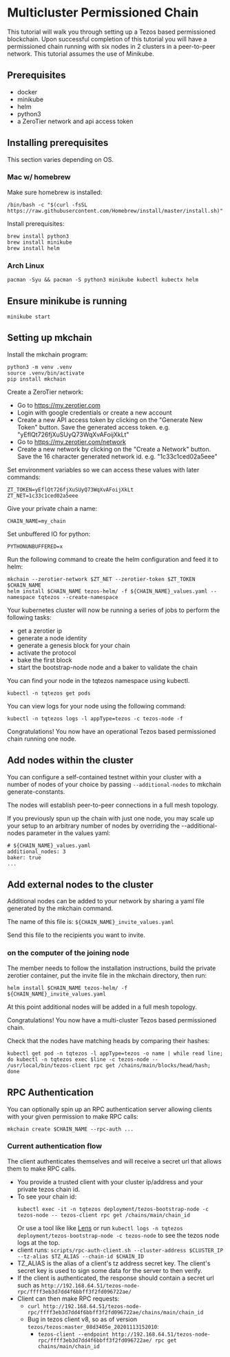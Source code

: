 # Multicluster Permissioned Chain

This tutorial will walk you through setting up a Tezos based
permissioned blockchain. Upon successful completion of this tutorial
you will have a permissioned chain running with six nodes in 2 clusters in a
peer-to-peer network. This tutorial assumes the use of Minikube.


## Prerequisites

* docker
* minikube
* helm
* python3
* a ZeroTier network and api access token

## Installing prerequisites

This section varies depending on OS.

### Mac w/ homebrew

Make sure homebrew is installed:

``` shell
/bin/bash -c "$(curl -fsSL https://raw.githubusercontent.com/Homebrew/install/master/install.sh)"
```

Install prerequisites:

``` shell
brew install python3
brew install minikube
brew install helm
```

### Arch Linux

```shell
pacman -Syu && pacman -S python3 minikube kubectl kubectx helm
```

## Ensure minikube is running

``` shell
minikube start
```

## Setting up mkchain

Install the mkchain program:

``` shell
python3 -m venv .venv
source .venv/bin/activate
pip install mkchain
```

Create a ZeroTier network:

* Go to https://my.zerotier.com
* Login with google credentials or create a new account
* Create a new API access token by clicking on the "Generate New
Token" button. Save the generated access token. e.g. "yEflQt726fjXuSUyQ73WqXvAFoijXkLt"
* Go to https://my.zerotier.com/network
* Create a new network by clicking on the "Create a Network"
button. Save the 16 character generated network
id. e.g. "1c33c1ced02a5eee"

Set environment variables so we can access these values with later commands:
``` shell
ZT_TOKEN=yEflQt726fjXuSUyQ73WqXvAFoijXkLt
ZT_NET=1c33c1ced02a5eee
```

Give your private chain a name:

``` shell
CHAIN_NAME=my_chain
```

Set unbuffered IO for python:

``` shell
PYTHONUNBUFFERED=x
```

Run the following command to create the helm configuration and feed it to helm:

``` shell
mkchain --zerotier-network $ZT_NET --zerotier-token $ZT_TOKEN $CHAIN_NAME
helm install $CHAIN_NAME tezos-helm/ -f ${CHAIN_NAME}_values.yaml --namespace tqtezos --create-namespace
```

Your kubernetes cluster will now be running a series of jobs to
perform the following tasks:

* get a zerotier ip
* generate a node identity
* generate a genesis block for your chain
* activate the protocol
* bake the first block
* start the bootstrap-node node and a baker to validate the chain

You can find your node in the tqtezos namespace using kubectl.

``` shell
kubectl -n tqtezos get pods
```

You can view logs for your node using the following command:
``` shell
kubectl -n tqtezos logs -l appType=tezos -c tezos-node -f
```

Congratulations! You now have an operational Tezos based permissioned
chain running one node.

## Add nodes within the cluster

You can configure a self-contained testnet within your cluster with
a number of nodes of your choice by passing `--additional-nodes` to
mkchain generate-constants.

The nodes will establish peer-to-peer connections in a full mesh topology.

If you previously spun up the chain with just one node, you may scale
up your setup to an arbitrary number of nodes by overriding the
--additional-nodes parameter in the values yaml:

```
# ${CHAIN_NAME}_values.yaml
additional_nodes: 3
baker: true
...
```

## Add external nodes to the cluster

Additional nodes can be added to your network by sharing a yaml file
generated by the mkchain command.

The name of this file is: `${CHAIN_NAME}_invite_values.yaml`

Send this file to the recipients you want to invite.

### on the computer of the joining node

The member needs to follow the installation instructions, build the private zerotier container, put the invite file in the mkchain directory, then run:

``` shell
helm install $CHAIN_NAME tezos-helm/ -f ${CHAIN_NAME}_invite_values.yaml
```

At this point additional nodes will be added in a full mesh
topology.

Congratulations! You now have a multi-cluster Tezos based permissioned
chain.

Check that the nodes have matching heads by comparing their hashes:

``` shell
kubectl get pod -n tqtezos -l appType=tezos -o name | while read line; do kubectl -n tqtezos exec $line -c tezos-node -- /usr/local/bin/tezos-client rpc get /chains/main/blocks/head/hash; done
```

## RPC Authentication
You can optionally spin up an RPC authentication server allowing clients with your given permission to make RPC calls:

```shell
mkchain create $CHAIN_NAME --rpc-auth ...
```

### Current authentication flow
The client authenticates themselves and will receive a secret url that allows them to make RPC calls.
- You provide a trusted client with your cluster ip/address and your private tezos chain id.
- To see your chain id:
  ```shell
  kubectl exec -it -n tqtezos deployment/tezos-bootstrap-node -c tezos-node -- tezos-client rpc get /chains/main/chain_id
  ```
  Or use a tool like like [Lens](https://k8slens.dev/) or run `kubectl logs -n tqtezos deployment/tezos-bootstrap-node -c tezos-node` to see the tezos node logs at the top.
- client runs: `scripts/rpc-auth-client.sh --cluster-address $CLUSTER_IP --tz-alias $TZ_ALIAS --chain-id $CHAIN_ID`
- TZ_ALIAS is the alias of a client's tz address secret key. The client's secret key is used to sign some data for the server to then verify.
- If the client is authenticated, the response should contain a secret url such as `http://192.168.64.51/tezos-node-rpc/ffff3eb3d7dd4f6bbff3f2fd096722ae/`
- Client can then make RPC requests:
  - `curl http://192.168.64.51/tezos-node-rpc/ffff3eb3d7dd4f6bbff3f2fd096722ae/chains/main/chain_id`
  - Bug in tezos client v8, so as of version `tezos/tezos:master_08d3405e_20201113152010`:
    - `tezos-client --endpoint http://192.168.64.51/tezos-node-rpc/ffff3eb3d7dd4f6bbff3f2fd096722ae/ rpc get chains/main/chain_id`
